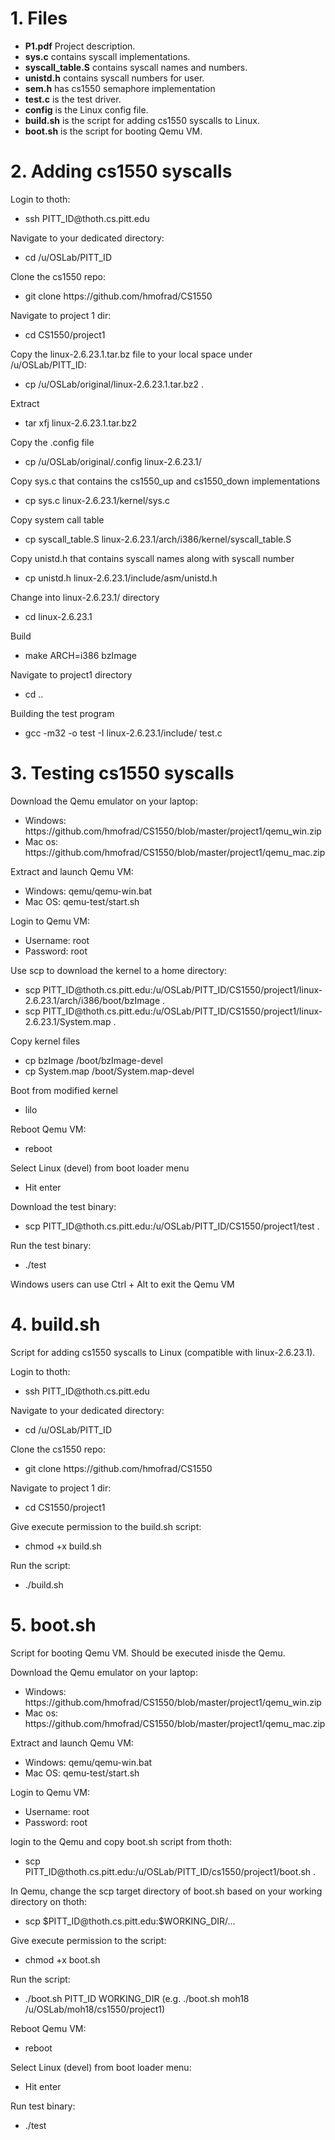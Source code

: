 # 1. Files
* **P1.pdf** Project description.
* **sys.c** contains syscall implementations.
* **syscall_table.S** contains syscall names and numbers.
* **unistd.h** contains syscall numbers for user.
* **sem.h** has cs1550 semaphore implementation
* **test.c** is the test driver.
* **config** is the Linux config file.
* **build.sh** is the script for adding cs1550 syscalls to Linux.
* **boot.sh** is the script for booting Qemu VM.


# 2. Adding cs1550 syscalls
<p>Login to thoth:</p>
<ul>
  <li>ssh PITT_ID@thoth.cs.pitt.edu</li>
</ul>
<p>Navigate to your dedicated directory:</p>
<ul>
  <li>cd /u/OSLab/PITT_ID</li>
</ul>
<p>Clone the cs1550 repo:</p>
<ul>
  <li>git clone https://github.com/hmofrad/CS1550</li>
</ul>
<p>Navigate to project 1 dir:</p>
<ul>
  <li>cd CS1550/project1</li>
</ul>
<p>Copy the linux-2.6.23.1.tar.bz file to your local space under /u/OSLab/PITT_ID:</p>
<ul>
  <li>cp /u/OSLab/original/linux-2.6.23.1.tar.bz2 .</li>
</ul>
<p>Extract</p>
<ul>
  <li>tar xfj linux-2.6.23.1.tar.bz2</li>
</ul>
<p>Copy the .config file</p>
<ul>
  <li>cp /u/OSLab/original/.config linux-2.6.23.1/</li>
</ul>
<p>Copy sys.c that contains the cs1550_up and cs1550_down implementations</p>
<ul>
  <li>cp sys.c linux-2.6.23.1/kernel/sys.c </li>
</ul>
<p>Copy system call table</p>
<ul>
  <li>cp syscall_table.S linux-2.6.23.1/arch/i386/kernel/syscall_table.S</li>
</ul>
<p>Copy unistd.h that contains syscall names along with syscall number</p>
<ul>
  <li>cp unistd.h linux-2.6.23.1/include/asm/unistd.h</li>
</ul>
<p>Change into linux-2.6.23.1/ directory</p>
<ul>
  <li>cd linux-2.6.23.1</li>
</ul>
<p>Build</p>
<ul>
  <li>make ARCH=i386 bzImage</li>
</ul>
<p>Navigate to project1 directory</p>
<ul>
  <li>cd ..</li>
</ul>
<p>Building the test program</p>
<ul>
  <li>gcc -m32 -o test -I linux-2.6.23.1/include/ test.c</li>
</ul>

# 3. Testing cs1550 syscalls
<p>Download the Qemu emulator on your laptop:</p>
<ul>
  <li>Windows: https://github.com/hmofrad/CS1550/blob/master/project1/qemu_win.zip</li>
  <li>Mac os: https://github.com/hmofrad/CS1550/blob/master/project1/qemu_mac.zip</li>
</ul>
<p>Extract and launch Qemu VM:</p>
<ul>
  <li>Windows: qemu/qemu-win.bat</li>
  <li>Mac OS: qemu-test/start.sh</li>
</ul>
<p>Login to Qemu VM:</p>
<ul>
  <li>Username: root</li>
  <li>Password: root</li>
</ul>
<p>Use scp to download the kernel to a home directory:</p>
<ul>
  <li>scp PITT_ID@thoth.cs.pitt.edu:/u/OSLab/PITT_ID/CS1550/project1/linux-2.6.23.1/arch/i386/boot/bzImage .</li>
  <li>scp PITT_ID@thoth.cs.pitt.edu:/u/OSLab/PITT_ID/CS1550/project1/linux-2.6.23.1/System.map .</li>
</ul>
<p>Copy kernel files</p>
<ul>
  <li>cp bzImage /boot/bzImage-devel</li>
  <li>cp System.map /boot/System.map-devel</li>
</ul>

<p>Boot from modified kernel</p>
<ul>
  <li>lilo</li>
</ul>
<p>Reboot Qemu VM:</p>
<ul>
  <li>reboot</li>
</ul>
<p>Select Linux (devel) from boot loader menu</p>
<ul>
  <li>Hit enter</li>
</ul>
<p>Download the test binary:</p>
<ul>
  <li>scp PITT_ID@thoth.cs.pitt.edu:/u/OSLab/PITT_ID/CS1550/project1/test .</li>
</ul>
<p>Run the test binary:</p>
<ul>
  <li>./test</li>
</ul>

<p>Windows users can use Ctrl + Alt to exit the Qemu VM</p>

# 4. build.sh
<p>Script for adding cs1550 syscalls to Linux (compatible with linux-2.6.23.1).</p>

<p>Login to thoth:</p>
<ul>
  <li>ssh PITT_ID@thoth.cs.pitt.edu</li>
</ul>
<p>Navigate to your dedicated directory:</p>
<ul>
  <li>cd /u/OSLab/PITT_ID</li>
</ul>
<p>Clone the cs1550 repo:</p>
<ul>
  <li>git clone https://github.com/hmofrad/CS1550</li>
</ul>
<p>Navigate to project 1 dir:</p>
<ul>
  <li>cd CS1550/project1</li>
</ul>
<p>Give execute permission to the build.sh script:</p>
<ul>
  <li>chmod +x build.sh</li>
</ul>
<p>Run the script:</p>
<ul>
  <li>./build.sh</li>
</ul>

# 5. boot.sh
<p> Script for booting Qemu VM. Should be executed inisde the Qemu.</p>
<p>Download the Qemu emulator on your laptop:</p>
<ul>
  <li>Windows: https://github.com/hmofrad/CS1550/blob/master/project1/qemu_win.zip</li>
  <li>Mac os: https://github.com/hmofrad/CS1550/blob/master/project1/qemu_mac.zip</li>
</ul>
<p>Extract and launch Qemu VM:</p>
<ul>
  <li>Windows: qemu/qemu-win.bat</li>
  <li>Mac OS: qemu-test/start.sh</li>
</ul>
<p>Login to Qemu VM:</p>
<ul>
  <li>Username: root</li>
  <li>Password: root</li>
</ul>
<p>login to the Qemu and copy boot.sh script from thoth:</p>
<ul>
  <li>scp PITT_ID@thoth.cs.pitt.edu:/u/OSLab/PITT_ID/cs1550/project1/boot.sh .</li>
</ul>
<p>In Qemu, change the scp target directory of boot.sh based on your working directory on thoth:</p>
<ul>
  <li>scp $PITT_ID@thoth.cs.pitt.edu:$WORKING_DIR/...</li>
</ul>
<p>Give execute permission to the script:</p>
<ul>
  <li>chmod +x boot.sh</li>
</ul>
<p>Run the script:</p>
<ul>
  <li>./boot.sh PITT_ID WORKING_DIR (e.g. ./boot.sh moh18 /u/OSLab/moh18/cs1550/project1)</li>
</ul>
<p>Reboot Qemu VM:</p>
<ul>
  <li>reboot</li>
</ul>
<p>Select Linux (devel) from boot loader menu:</p>
<ul>
  <li>Hit enter</li>
</ul>
<p>Run test binary:</p>

<ul>
  <li>./test</li>
</ul>
